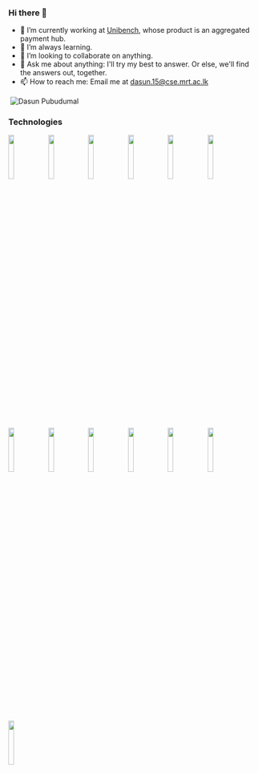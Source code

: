 ### Hi there 👋

- 🔭 I’m currently working at [Unibench](https://lk.linkedin.com/company/unibench), whose product is an aggregated payment hub.
- 🌱 I’m always learning.
- 👯 I’m looking to collaborate on anything.
- 💬 Ask me about anything: I'll try my best to answer. Or else, we'll find the answers out, together.
- 📫 How to reach me: Email me at dasun.15@cse.mrt.ac.lk

<p>&nbsp;<img align="center" src="https://github-readme-stats.vercel.app/api?username=dasunpubudumal&show_icons=true" alt="Dasun Pubudumal" /></p>
<h3 align="left">Technologies</h3>

<p>
  <code><img width="15%" src="https://www.vectorlogo.zone/logos/amazon_aws/amazon_aws-ar21.svg"></code>
  <code><img width="15%" src="https://www.vectorlogo.zone/logos/java/java-ar21.svg"></code>
  <code><img width="15%" src="https://www.vectorlogo.zone/logos/oracle/oracle-ar21.svg"></code>
  <code><img width="15%" src="https://www.vectorlogo.zone/logos/mariadb/mariadb-ar21.svg"></code>
  <code><img width="15%" src="https://www.vectorlogo.zone/logos/moven/moven-ar21.svg"></code>
  <code><img width="15%" src="https://www.vectorlogo.zone/logos/springio/springio-ar21.svg"></code>
  <br />
  <code><img width="15%" src="https://www.vectorlogo.zone/logos/nodejs/nodejs-ar21.svg"></code>
  <code><img width="15%" src="https://www.vectorlogo.zone/logos/docker/docker-ar21.svg"></code>
  <code><img width="15%" src="https://www.vectorlogo.zone/logos/kubernetes/kubernetes-ar21.svg"></code>
  <code><img width="15%" src="https://www.vectorlogo.zone/logos/apache_kafka/apache_kafka-ar21.svg"></code>
  <code><img width="15%" src="https://www.vectorlogo.zone/logos/elastic/elastic-ar21.svg"></code>
  <code><img width="15%" src="https://www.vectorlogo.zone/logos/python/python-ar21.svg"></code>
  <code><img width="15%" src="https://www.vectorlogo.zone/logos/redhat/redhat-ar21.svg"></code>
</p>
